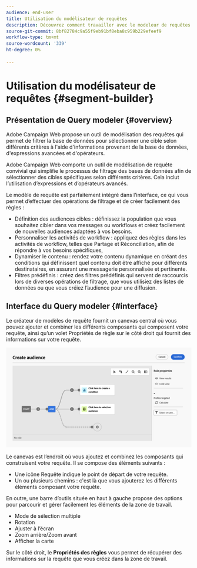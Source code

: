 ```yaml
---
audience: end-user
title: Utilisation du modélisateur de requêtes
description: Découvrez comment travailler avec le modeleur de requêtes web Adobe Campaign.
source-git-commit: 8bf82784c9a55f9eb91bf8eba8c959b229efeef9
workflow-type: tm+mt
source-wordcount: '339'
ht-degree: 0%

---
```


# Utilisation du modélisateur de requêtes {#segment-builder}

## Présentation de Query modeler {#overview}

Adobe Campaign Web propose un outil de modélisation des requêtes qui permet de filtrer la base de données pour sélectionner une cible selon différents critères à l&#39;aide d&#39;informations provenant de la base de données, d&#39;expressions avancées et d&#39;opérateurs.


Adobe Campaign Web comporte un outil de modélisation de requête convivial qui simplifie le processus de filtrage des bases de données afin de sélectionner des cibles spécifiques selon différents critères. Cela inclut l’utilisation d’expressions et d’opérateurs avancés.

Le modèle de requête est parfaitement intégré dans l’interface, ce qui vous permet d’effectuer des opérations de filtrage et de créer facilement des règles :

* Définition des audiences cibles : définissez la population que vous souhaitez cibler dans vos messages ou workflows et créez facilement de nouvelles audiences adaptées à vos besoins.
* Personnaliser les activités de workflow : appliquez des règles dans les activités de workflow, telles que Partage et Réconciliation, afin de répondre à vos besoins spécifiques,
* Dynamiser le contenu : rendez votre contenu dynamique en créant des conditions qui définissent quel contenu doit être affiché pour différents destinataires, en assurant une messagerie personnalisée et pertinente.
* Filtres prédéfinis : créez des filtres prédéfinis qui servent de raccourcis lors de diverses opérations de filtrage, que vous utilisiez des listes de données ou que vous créiez l’audience pour une diffusion.

## Interface du Query modeler {#interface}

Le créateur de modèles de requête fournit un canevas central où vous pouvez ajouter et combiner les différents composants qui composent votre requête, ainsi qu’un volet Propriétés de règle sur le côté droit qui fournit des informations sur votre requête.

![](assets/query-interface.png)

Le canevas est l’endroit où vous ajoutez et combinez les composants qui construisent votre requête. Il se compose des éléments suivants :

* Une icône Requête indique le point de départ de votre requête.
* Un ou plusieurs chemins : c&#39;est là que vous ajouterez les différents éléments composant votre requête.

En outre, une barre d’outils située en haut à gauche propose des options pour parcourir et gérer facilement les éléments de la zone de travail.

* Mode de sélection multiple
* Rotation
* Ajuster à l’écran
* Zoom arrière/Zoom avant
* Afficher la carte


Sur le côté droit, le **Propriétés des règles** vous permet de récupérer des informations sur la requête que vous créez dans la zone de travail.
